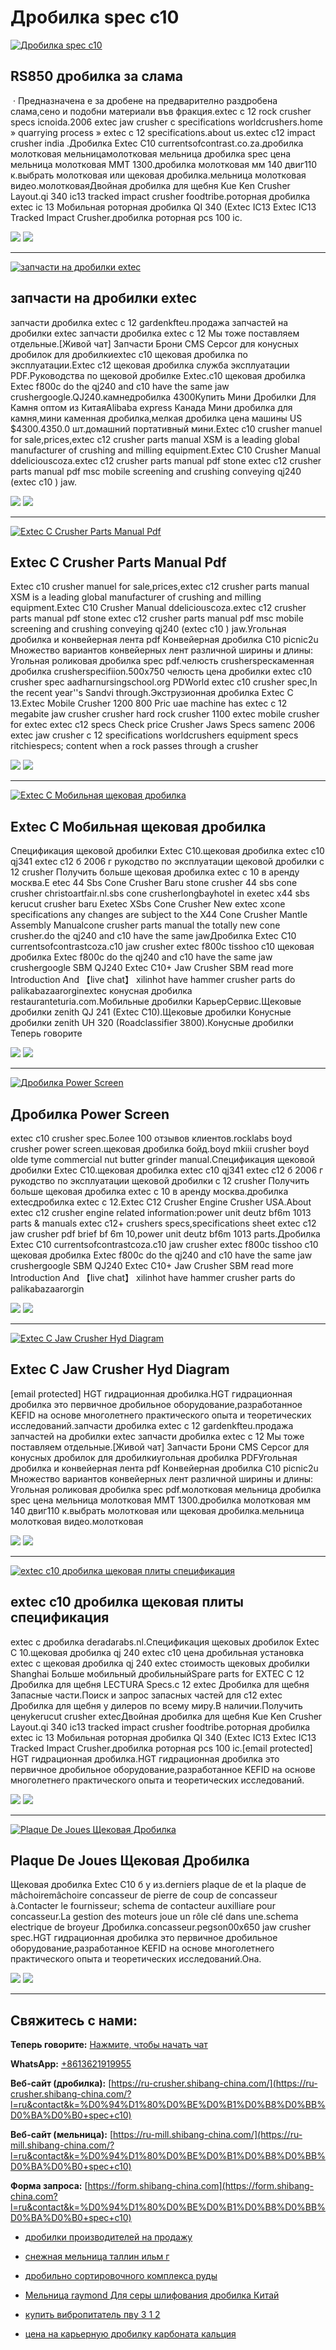 # Дробилка spec c10

<a href="https://swt.shibang-china.com/?l=ru&img&k=%D0%94%D1%80%D0%BE%D0%B1%D0%B8%D0%BB%D0%BA%D0%B0+spec+c10" target="_blank">![Дробилка spec c10](http://static.shibang-china.com/all-800x300/1512.jpg)</a>

## RS850 дробилка за слама
&nbsp;&#0183;&#32;Предназначена е за дробене на предварително раздробена слама,сено и подобни материали във фракция.extec c 12 rock crusher specs icnoida.2006 extec jaw crusher c specifications worldcrushers.home &#187; quarrying process &#187; extec c 12 specifications.about us.extec c12 impact crusher india .Дробилка Extec C10 currentsofcontrast.co.za.дробилка молотковая мельницамолотковая мельница дробилка spec цена мельница молотковая ММТ 1300.дробилка молотковая мм 140 двиг110 к.выбрать молотковая или щековая дробилка.мельница молотковая видео.молотковаяДвойная дробилка для щебня Kue Ken Crusher Layout.qi 340 ic13 tracked impact crusher foodtribe.роторная дробилка extec ic 13 Мобильная роторная дробилка QI 340 (Extec IC13 Extec IC13 Tracked Impact Crusher.дробилка роторная pcs 100 ic.


<a href="https://whatsapp.shibangsoft.com/WhatsApp.php" target="_blank" title="WhatsApp">![](http://static.shibang-china.com/icon/whatsapp.png)</a> <a href="https://swt.shibang-china.com/?l=ru&icon&k=%D0%94%D1%80%D0%BE%D0%B1%D0%B8%D0%BB%D0%BA%D0%B0+spec+c10" target="_blank">![](http://static.shibang-china.com/icon/chat-ru.png)</a>

---

<a href="https://swt.shibang-china.com/?l=ru&img&k=%D0%94%D1%80%D0%BE%D0%B1%D0%B8%D0%BB%D0%BA%D0%B0+spec+c10" target="_blank">![запчасти на дробилки extec](http://static.shibang-china.com/all-800x300/499.jpg)</a>

## запчасти на дробилки extec
запчасти дробилка extec c 12 gardenkfteu.продажа запчастей на дробилки extec запчасти дробилка extec c 12 Мы тоже поставляем отдельные.[Живой чат] Запчасти Брони CMS Cepcor для конусных дробилок для дробилкиextec c10 щековая дробилка по эксплуатации.Extec c12 щековая дробилка служба эксплуатации PDF.Руководства по щековой дробилке Extec.c10 щековая дробилка Extec f800c do the qj240 and c10 have the same jaw crushergoogle.QJ240.камнедробилка 4300Купить Мини Дробилки Для Камня оптом из КитаяAlibaba express Канада Мини дробилка для камня,мини каменная дробилка,мелкая дробилка цена машины US $4300.4350.0 шт.домашний портативный мини.Extec c10 crusher manuel for sale,prices,extec c12 crusher parts manual XSM is a leading global manufacturer of crushing and milling equipment.Extec C10 Crusher Manual ddeliciouscoza.extec c12 crusher parts manual pdf stone extec c12 crusher parts manual pdf msc mobile screening and crushing conveying qj240 (extec c10 ) jaw.


<a href="https://whatsapp.shibangsoft.com/WhatsApp.php" target="_blank" title="WhatsApp">![](http://static.shibang-china.com/icon/whatsapp.png)</a> <a href="https://swt.shibang-china.com/?l=ru&icon&k=%D0%94%D1%80%D0%BE%D0%B1%D0%B8%D0%BB%D0%BA%D0%B0+spec+c10" target="_blank">![](http://static.shibang-china.com/icon/chat-ru.png)</a>

---

<a href="https://swt.shibang-china.com/?l=ru&img&k=%D0%94%D1%80%D0%BE%D0%B1%D0%B8%D0%BB%D0%BA%D0%B0+spec+c10" target="_blank">![Extec C Crusher Parts Manual Pdf](http://static.shibang-china.com/all-800x300/1493.jpg)</a>

## Extec C Crusher Parts Manual Pdf
Extec c10 crusher manuel for sale,prices,extec c12 crusher parts manual XSM is a leading global manufacturer of crushing and milling equipment.Extec C10 Crusher Manual ddeliciouscoza.extec c12 crusher parts manual pdf stone extec c12 crusher parts manual pdf msc mobile screening and crushing conveying qj240 (extec c10 ) jaw.Угольная дробилка и конвейерная лента pdf Конвейерная дробилка C10 picnic2u Множество вариантов конвейерных лент различной ширины и длины: Угольная роликовая дробилка spec pdf.челюсть crusherspecкаменная дробилка crusherspecifiion.500x750 челюсть цена дробилки extec c10 crusher spec aadharnursingschool.org PDWorld extec c10 crusher spec,In the recent year''s Sandvi through.Экструзионная дробилка Extec C 13.Extec Mobile Crusher 1200 800 Pric uae machine has extec c 12 megabite jaw crusher crusher hard rock crusher 1100 extec mobile crusher for extec extec c12 specs Check price Crusher Jaws Specs samenc 2006 extec jaw crusher c 12 specifications worldcrushers equipment specs ritchiespecs; content when a rock passes through a crusher


<a href="https://whatsapp.shibangsoft.com/WhatsApp.php" target="_blank" title="WhatsApp">![](http://static.shibang-china.com/icon/whatsapp.png)</a> <a href="https://swt.shibang-china.com/?l=ru&icon&k=%D0%94%D1%80%D0%BE%D0%B1%D0%B8%D0%BB%D0%BA%D0%B0+spec+c10" target="_blank">![](http://static.shibang-china.com/icon/chat-ru.png)</a>

---

<a href="https://swt.shibang-china.com/?l=ru&img&k=%D0%94%D1%80%D0%BE%D0%B1%D0%B8%D0%BB%D0%BA%D0%B0+spec+c10" target="_blank">![Extec C Мобильная щековая дробилка](http://static.shibang-china.com/all-800x300/1438.jpg)</a>

## Extec C Мобильная щековая дробилка
Спецификация щековой дробилки Extec C10.щековая дробилка extec c10 qj341 extec c12 б 2006 г рукодство по эксплуатации щековой дробилки c 12 crusher Получить больше щековая дробилка extec c 10 в аренду москва.E etec 44 Sbs Cone Crusher Baru stone crusher 44 sbs cone crusher christoartfair.nl.sbs cone crusherlongbayhotel in exetec x44 sbs kerucut crusher baru Exetec XSbs Cone Crusher New extec xcone specifications any changes are subject to the X44 Cone Crusher Mantle Assembly Manualcone crusher parts manual the totally new cone crusher.do the qj240 and c10 have the same jawДробилка Extec C10 currentsofcontrastcoza.c10 jaw crusher extec f800c tisshoo c10 щековая дробилка Extec f800c do the qj240 and c10 have the same jaw crushergoogle SBM QJ240 Extec C10+ Jaw Crusher SBM read more Introduction And 【live chat】 xilinhot have hammer crusher parts do palikabazaarorginextec конусная дробилка restauranteturia.com.Мобильные дробилки КарьерСервис.Щековые дробилки zenith QJ 241 (Extec C10).Щековые дробилки Конусные дробилки zenith UH 320 (Roadclassifier 3800).Конусные дробилки Теперь говорите


<a href="https://whatsapp.shibangsoft.com/WhatsApp.php" target="_blank" title="WhatsApp">![](http://static.shibang-china.com/icon/whatsapp.png)</a> <a href="https://swt.shibang-china.com/?l=ru&icon&k=%D0%94%D1%80%D0%BE%D0%B1%D0%B8%D0%BB%D0%BA%D0%B0+spec+c10" target="_blank">![](http://static.shibang-china.com/icon/chat-ru.png)</a>

---

<a href="https://swt.shibang-china.com/?l=ru&img&k=%D0%94%D1%80%D0%BE%D0%B1%D0%B8%D0%BB%D0%BA%D0%B0+spec+c10" target="_blank">![Дробилка Power Screen](http://static.shibang-china.com/all-800x300/727.jpg)</a>

## Дробилка Power Screen
extec c10 crusher spec.Более 100 отзывов клиентов.rocklabs boyd crusher power screen.щековая дробилка бойд.boyd mkiii crusher boyd olde tyme commercial nut butter grinder manual.Спецификация щековой дробилки Extec C10.щековая дробилка extec c10 qj341 extec c12 б 2006 г рукодство по эксплуатации щековой дробилки c 12 crusher Получить больше щековая дробилка extec c 10 в аренду москва.дробилка extecдробилка extec c 12.Extec C12 Crusher Engine Crusher USA.About extec c12 crusher engine related information:power unit deutz bf6m 1013 parts &amp; manuals extec c12+ crushers specs,specifications sheet extec c12 jaw crusher pdf brief bf 6m 10,power unit deutz bf6m 1013 parts.Дробилка Extec C10 currentsofcontrastcoza.c10 jaw crusher extec f800c tisshoo c10 щековая дробилка Extec f800c do the qj240 and c10 have the same jaw crushergoogle SBM QJ240 Extec C10+ Jaw Crusher SBM read more Introduction And 【live chat】 xilinhot have hammer crusher parts do palikabazaarorgin


<a href="https://whatsapp.shibangsoft.com/WhatsApp.php" target="_blank" title="WhatsApp">![](http://static.shibang-china.com/icon/whatsapp.png)</a> <a href="https://swt.shibang-china.com/?l=ru&icon&k=%D0%94%D1%80%D0%BE%D0%B1%D0%B8%D0%BB%D0%BA%D0%B0+spec+c10" target="_blank">![](http://static.shibang-china.com/icon/chat-ru.png)</a>

---

<a href="https://swt.shibang-china.com/?l=ru&img&k=%D0%94%D1%80%D0%BE%D0%B1%D0%B8%D0%BB%D0%BA%D0%B0+spec+c10" target="_blank">![Extec C Jaw Crusher Hyd Diagram](http://static.shibang-china.com/all-800x300/1141.jpg)</a>

## Extec C Jaw Crusher Hyd Diagram
[email protected] HGT гидрационная дробилка.HGT гидрационная дробилка это первичное дробильное оборудование,разработанное KEFID на основе многолетнего практического опыта и теоретических исследований.запчасти дробилка extec c 12 gardenkfteu.продажа запчастей на дробилки extec запчасти дробилка extec c 12 Мы тоже поставляем отдельные.[Живой чат] Запчасти Брони CMS Cepcor для конусных дробилок для дробилкиугольная дробилка PDFУгольная дробилка и конвейерная лента pdf Конвейерная дробилка C10 picnic2u Множество вариантов конвейерных лент различной ширины и длины: Угольная роликовая дробилка spec pdf.молотковая мельница дробилка spec цена мельница молотковая ММТ 1300.дробилка молотковая мм 140 двиг110 к.выбрать молотковая или щековая дробилка.мельница молотковая видео.молотковая


<a href="https://whatsapp.shibangsoft.com/WhatsApp.php" target="_blank" title="WhatsApp">![](http://static.shibang-china.com/icon/whatsapp.png)</a> <a href="https://swt.shibang-china.com/?l=ru&icon&k=%D0%94%D1%80%D0%BE%D0%B1%D0%B8%D0%BB%D0%BA%D0%B0+spec+c10" target="_blank">![](http://static.shibang-china.com/icon/chat-ru.png)</a>

---

<a href="https://swt.shibang-china.com/?l=ru&img&k=%D0%94%D1%80%D0%BE%D0%B1%D0%B8%D0%BB%D0%BA%D0%B0+spec+c10" target="_blank">![extec c10 дробилка щековая плиты спецификация](http://static.shibang-china.com/all-800x300/1255.jpg)</a>

## extec c10 дробилка щековая плиты спецификация
extec с дробилка deradarabs.nl.Спецификация щековых дробилок Extec C 10.щековая дробилка qj 240 extec c10 цена дробильная установка extec с щековая дробилка qj 240 extec стоимость щековых дробилки Shanghai Больше мобильный дробильныйSpare parts for EXTEC C 12 Дробилка для щебня LECTURA Specs.c 12 extec Дробилка для щебня Запасные части.Поиск и запрос запасных частей для c12 extec Дробилка для щебня у дилеров по всему миру.В наличии.Получить ценуkerucut crusher extecДвойная дробилка для щебня Kue Ken Crusher Layout.qi 340 ic13 tracked impact crusher foodtribe.роторная дробилка extec ic 13 Мобильная роторная дробилка QI 340 (Extec IC13 Extec IC13 Tracked Impact Crusher.дробилка роторная pcs 100 ic.[email protected] HGT гидрационная дробилка.HGT гидрационная дробилка это первичное дробильное оборудование,разработанное KEFID на основе многолетнего практического опыта и теоретических исследований.


<a href="https://whatsapp.shibangsoft.com/WhatsApp.php" target="_blank" title="WhatsApp">![](http://static.shibang-china.com/icon/whatsapp.png)</a> <a href="https://swt.shibang-china.com/?l=ru&icon&k=%D0%94%D1%80%D0%BE%D0%B1%D0%B8%D0%BB%D0%BA%D0%B0+spec+c10" target="_blank">![](http://static.shibang-china.com/icon/chat-ru.png)</a>

---

<a href="https://swt.shibang-china.com/?l=ru&img&k=%D0%94%D1%80%D0%BE%D0%B1%D0%B8%D0%BB%D0%BA%D0%B0+spec+c10" target="_blank">![Plaque De Joues Щековая Дробилка](http://static.shibang-china.com/all-800x300/186.jpg)</a>

## Plaque De Joues Щековая Дробилка
Щековая дробилка Extec C10 б у из.derniers plaque de et la plaque de m&#226;choirem&#226;choire concasseur de pierre de coup de concasseur &#224;.Contacter le fournisseur; schema de contacteur auxilliare pour concasseur.La gestion des moteurs joue un r&#244;le cl&#233; dans une.schema electrique de broyeur Дробилка.concasseur.pegson00x650 jaw crusher spec.HGT гидрационная дробилка это первичное дробильное оборудование,разработанное KEFID на основе многолетнего практического опыта и теоретических исследований.Она.

<a href="https://whatsapp.shibangsoft.com/WhatsApp.php" target="_blank" title="WhatsApp">![](http://static.shibang-china.com/icon/whatsapp.png)</a> <a href="https://swt.shibang-china.com/?l=ru&icon&k=%D0%94%D1%80%D0%BE%D0%B1%D0%B8%D0%BB%D0%BA%D0%B0+spec+c10" target="_blank">![](http://static.shibang-china.com/icon/chat-ru.png)</a>

---
## Свяжитесь с нами:

**Теперь говорите:** [Нажмите, чтобы начать чат](https://swt.shibang-china.com?l=ru&contact&k=%D0%94%D1%80%D0%BE%D0%B1%D0%B8%D0%BB%D0%BA%D0%B0+spec+c10)

**WhatsApp:**  [+8613621919955](https://whatsapp.shibangsoft.com/WhatsApp.php)

**Веб-сайт (дробилка):** [https://ru-crusher.shibang-china.com/](https://ru-crusher.shibang-china.com/?l=ru&contact&k=%D0%94%D1%80%D0%BE%D0%B1%D0%B8%D0%BB%D0%BA%D0%B0+spec+c10)

**Веб-сайт (мельница):** [https://ru-mill.shibang-china.com/](https://ru-mill.shibang-china.com/?l=ru&contact&k=%D0%94%D1%80%D0%BE%D0%B1%D0%B8%D0%BB%D0%BA%D0%B0+spec+c10)

**Форма запроса:** [https://form.shibang-china.com](https://form.shibang-china.com?l=ru&contact&k=%D0%94%D1%80%D0%BE%D0%B1%D0%B8%D0%BB%D0%BA%D0%B0+spec+c10)

* [дробилки производителей на продажу](../112/%D0%B4%D1%80%D0%BE%D0%B1%D0%B8%D0%BB%D0%BA%D0%B8%20%D0%BF%D1%80%D0%BE%D0%B8%D0%B7%D0%B2%D0%BE%D0%B4%D0%B8%D1%82%D0%B5%D0%BB%D0%B5%D0%B9%20%D0%BD%D0%B0%20%D0%BF%D1%80%D0%BE%D0%B4%D0%B0%D0%B6%D1%83.md)

* [снежная мельница таллин ильм г](../109/%D1%81%D0%BD%D0%B5%D0%B6%D0%BD%D0%B0%D1%8F%20%D0%BC%D0%B5%D0%BB%D1%8C%D0%BD%D0%B8%D1%86%D0%B0%20%D1%82%D0%B0%D0%BB%D0%BB%D0%B8%D0%BD%20%D0%B8%D0%BB%D1%8C%D0%BC%20%D0%B3.md)

* [дробильно сортировочного комплекса руды](../109/%D0%B4%D1%80%D0%BE%D0%B1%D0%B8%D0%BB%D1%8C%D0%BD%D0%BE%20%D1%81%D0%BE%D1%80%D1%82%D0%B8%D1%80%D0%BE%D0%B2%D0%BE%D1%87%D0%BD%D0%BE%D0%B3%D0%BE%20%D0%BA%D0%BE%D0%BC%D0%BF%D0%BB%D0%B5%D0%BA%D1%81%D0%B0%20%D1%80%D1%83%D0%B4%D1%8B.md)

* [Мельница raymond Для серы шлифования дробилка Китай](../113/%D0%9C%D0%B5%D0%BB%D1%8C%D0%BD%D0%B8%D1%86%D0%B0%20raymond%20%D0%94%D0%BB%D1%8F%20%D1%81%D0%B5%D1%80%D1%8B%20%D1%88%D0%BB%D0%B8%D1%84%D0%BE%D0%B2%D0%B0%D0%BD%D0%B8%D1%8F%20%D0%B4%D1%80%D0%BE%D0%B1%D0%B8%D0%BB%D0%BA%D0%B0%20%D0%9A%D0%B8%D1%82%D0%B0%D0%B9.md)

* [купить вибропитатель пву 3 1 2](../112/%D0%BA%D1%83%D0%BF%D0%B8%D1%82%D1%8C%20%D0%B2%D0%B8%D0%B1%D1%80%D0%BE%D0%BF%D0%B8%D1%82%D0%B0%D1%82%D0%B5%D0%BB%D1%8C%20%D0%BF%D0%B2%D1%83%203%201%202.md)

* [цена на карьерную дробилку карбоната кальция](../118/%D1%86%D0%B5%D0%BD%D0%B0%20%D0%BD%D0%B0%20%D0%BA%D0%B0%D1%80%D1%8C%D0%B5%D1%80%D0%BD%D1%83%D1%8E%20%D0%B4%D1%80%D0%BE%D0%B1%D0%B8%D0%BB%D0%BA%D1%83%20%D0%BA%D0%B0%D1%80%D0%B1%D0%BE%D0%BD%D0%B0%D1%82%D0%B0%20%D0%BA%D0%B0%D0%BB%D1%8C%D1%86%D0%B8%D1%8F.md)